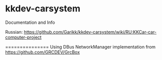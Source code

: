 # kkdev-carsystem
Documentation and Info

Russian:
https://github.com/Garikk/kkdev-carsystem/wiki/RU:KKCar-car-computer-project


===============
Using DBus NetworkManager implementation from
https://github.com/GRCDEV/GrcBox

